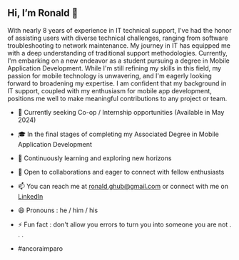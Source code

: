 ## Hi, I’m Ronald 👋
With nearly 8 years of experience in IT technical support, I've had the honor of assisting users with diverse technical challenges, ranging from software troubleshooting to network maintenance. My journey in IT has equipped me with a deep understanding of traditional support methodologies. Currently, I'm embarking on a new endeavor as a student pursuing a degree in Mobile Application Development. While I'm still refining my skills in this field, my passion for mobile technology is unwavering, and I'm eagerly looking forward to broadening my expertise. I am confident that my background in IT support, coupled with my enthusiasm for mobile app development, positions me well to make meaningful contributions to any project or team.

- 👀 Currently seeking Co-op / Internship opportunities (Available in May 2024)
- 🎓 In the final stages of completing my Associated Degree in Mobile Application Development
- 🌱 Continuously learning and exploring new horizons
- 💞️ Open to collaborations and eager to connect with fellow enthusiasts
- 📫 You can reach me at ronald.ghub@gmail.com or connect with me on [LinkedIn](https://www.linkedin.com/in/r-bagaporo-jr/)
- 😄 Pronouns : he / him / his
- ⚡ Fun fact : don't allow you errors to turn you into someone you are not . . .


- #ancoraimparo
